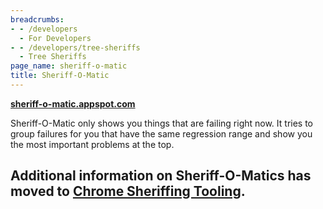 ```yaml
---
breadcrumbs:
- - /developers
  - For Developers
- - /developers/tree-sheriffs
  - Tree Sheriffs
page_name: sheriff-o-matic
title: Sheriff-O-Matic
---
```


[**sheriff-o-matic.appspot.com**](https://sheriff-o-matic.appspot.com/)

Sheriff-O-Matic only shows you things that are failing right now. It tries to
group failures for you that have the same regression range and show you the most
important problems at the top.

## Additional information on Sheriff-O-Matics has moved to [Chrome Sheriffing Tooling](http://goto.google.com/chrome-sheriffing-tooling).
